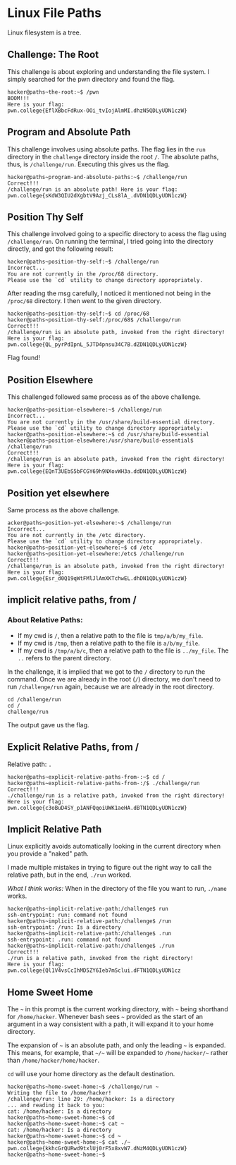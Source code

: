 # Linux File Paths
Linux filesystem is a tree.

## Challenge: The Root
This challenge is about exploring and understanding the file system. 
I simply searched for the pwn directory and found the flag.
```
hacker@paths~the-root:~$ /pwn
BOOM!!!
Here is your flag:
pwn.college{EflXBbcFdRux-OOi_tvIojAlmMI.dhzN5QDLyUDN1czW}
```

## Program and Absolute Path
This challenge involves using absolute paths. The flag lies in the `run` directory in the `challenge` directory inside the root `/`.
The absolute paths, thus, is `/challenge/run`.
Executing this gives us the flag.
```
hacker@paths~program-and-absolute-paths:~$ /challenge/run
Correct!!!
/challenge/run is an absolute path! Here is your flag:
pwn.college{sKdW3QIU2dXgbtV9Azj_CLs8lA_.dVDN1QDLyUDN1czW}
```
## Position Thy Self
This challenge involved going to a specific directory to acess the flag using `/challenge/run`. 
On running the terminal, I tried going into the directory directly, and got the following result:
```
hacker@paths~position-thy-self:~$ /challenge/run
Incorrect...
You are not currently in the /proc/68 directory.
Please use the `cd` utility to change directory appropriately.
```
After reading the msg carefully, I noticed it mentioned not being in the `/proc/68` directory. I then went to the given directory.
```
hacker@paths~position-thy-self:~$ cd /proc/68
hacker@paths~position-thy-self:/proc/68$ /challenge/run
Correct!!!
/challenge/run is an absolute path, invoked from the right directory!
Here is your flag:
pwn.college{QL_pyrPdIpnL_5JTD4pnsu34C7B.dZDN1QDLyUDN1czW}

```
Flag found!

## Position Elsewhere
This challenged followed same process as of the above challenge.
```
hacker@paths~position-elsewhere:~$ /challenge/run
Incorrect...
You are not currently in the /usr/share/build-essential directory.
Please use the `cd` utility to change directory appropriately.
hacker@paths~position-elsewhere:~$ cd /usr/share/build-essential
hacker@paths~position-elsewhere:/usr/share/build-essential$ /challenge/run
Correct!!!
/challenge/run is an absolute path, invoked from the right directory!
Here is your flag:
pwn.college{EQnT3UEbS5bFCGY69h9NXovWH3a.ddDN1QDLyUDN1czW}
```

## Position yet elsewhere

Same process as the above challenge.

```
acker@paths~position-yet-elsewhere:~$ /challenge/run
Incorrect...
You are not currently in the /etc directory.
Please use the `cd` utility to change directory appropriately.
hacker@paths~position-yet-elsewhere:~$ cd /etc
hacker@paths~position-yet-elsewhere:/etc$ /challenge/run
Correct!!!
/challenge/run is an absolute path, invoked from the right directory!
Here is your flag:
pwn.college{Esr_d0Q19qWtFMlJlAmXKTchwEL.dhDN1QDLyUDN1czW}
```

## implicit relative paths, from /

### About Relative Paths:
* If my cwd is `/`, then a relative path to the file is `tmp/a/b/my_file`.
* If my cwd is `/tmp`, then a relative path to the file is `a/b/my_file`.
* If my cwd is `/tmp/a/b/c`, then a relative path to the file is `../my_file`. The `..` refers to the parent directory.

In the challenge, it is implied that we got to the `/` directory to run the command. Once we are already in the root (`/`) directory, we don't need to run `/challenge/run` again, because we are already in the root directory.

```
cd /challenge/run
cd /
challenge/run
```
The output gave us the flag.

## Explicit Relative Paths, from /

Relative path: `.`

```
hacker@paths~explicit-relative-paths-from-:~$ cd /
hacker@paths~explicit-relative-paths-from-:/$ ./challenge/run
Correct!!!
./challenge/run is a relative path, invoked from the right directory!
Here is your flag:
pwn.college{c3oBuD4SY_p1ANFQqoiUWK1aeHA.dBTN1QDLyUDN1czW}
```

## Implicit Relative Path
Linux explicitly avoids automatically looking in the current directory when you provide a "naked" path.

I made multiple mistakes in trying to figure out the right way to call the relative path, but in the end, `./run` worked.

_What I think works:_ When in the directory of the file you want to run, `./name` works.

```
hacker@paths~implicit-relative-path:/challenge$ run
ssh-entrypoint: run: command not found
hacker@paths~implicit-relative-path:/challenge$ /run
ssh-entrypoint: /run: Is a directory
hacker@paths~implicit-relative-path:/challenge$ .run
ssh-entrypoint: .run: command not found
hacker@paths~implicit-relative-path:/challenge$ ./run
Correct!!!
./run is a relative path, invoked from the right directory!
Here is your flag:
pwn.college{Ql1V4vsCcIhMD5ZY6Ieb7mSclui.dFTN1QDLyUDN1cz
```

## Home Sweet Home

The  `~` in this prompt is the current working directory, with `~` being shorthand for `/home/hacker`.
Whenever bash sees `~` provided as the start of an argument in a way consistent with a path, it will expand it to your home directory.

The expansion of  `~` is an absolute path, and only the leading `~` is expanded. This means, for example, that `~/~` will be expanded to `/home/hacker/~` rather than `/home/hacker/home/hacker`.

`cd` will use your home directory as the default destination.

```
hacker@paths~home-sweet-home:~$ /challenge/run ~
Writing the file to /home/hacker!
/challenge/run: line 29: /home/hacker: Is a directory
... and reading it back to you:
cat: /home/hacker: Is a directory
hacker@paths~home-sweet-home:~$ cd
hacker@paths~home-sweet-home:~$ cat ~
cat: /home/hacker: Is a directory
hacker@paths~home-sweet-home:~$ cd ~
hacker@paths~home-sweet-home:~$ cat ./~
pwn.college{kkhcGrQURwd9txlUj0rF5x8xvW7.dNzM4QDLyUDN1czW}
hacker@paths~home-sweet-home:~$ 
```



